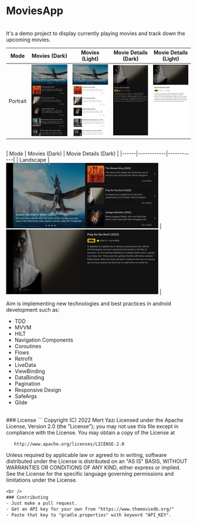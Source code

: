 # MoviesApp

<br />
It's a demo project to display currently playing movies and track down the upcoming movies.
<br />

| Mode  | Movies (Dark) | Movies (Light) | Movie Details (Dark) | Movie Details (Light) |
|------|------|------|------|------|
| Portrait | <img src="screenshots/movies_fragment_dark_portrait.jpg" width="200"> | <img src="screenshots/movies_fragment_light_portrait.jpg" width="200"> | <img src="screenshots/details_fragment_dark_portrait.jpg" width="200"> | <img src="screenshots/details_fragment_light_portrait.jpg" width="200"> |
<br />
| Mode  | Movies (Dark) | Movie Details (Dark) |
|------|------------|------------|
| Landscape | <img src="screenshots/movies_fragment_dark_landscape.jpg" width="415"> | <img src="screenshots/details_fragment_dark_landscape.jpg" width="415"> |
<br />

Aim is implementing new technologies and best practices in android development such as:
 - TDD
 - MVVM
 - HILT
 - Navigation Components
 - Coroutines
 - Flows
 - Retrofit
 - LiveData
 - ViewBinding
 - DataBinding
 - Pagination
 - Responsive Design
 - SafeArgs
 - Glide
<br />
### License
```
   Copyright (C) 2022 Mert Yazı
   Licensed under the Apache License, Version 2.0 (the "License");
   you may not use this file except in compliance with the License.
   You may obtain a copy of the License at

       http://www.apache.org/licenses/LICENSE-2.0

   Unless required by applicable law or agreed to in writing, software
   distributed under the License is distributed on an "AS IS" BASIS,
   WITHOUT WARRANTIES OR CONDITIONS OF ANY KIND, either express or implied.
   See the License for the specific language governing permissions and
   limitations under the License.
```
<br />
### Contributing
- Just make a pull request.
- Get an API key for your own from "https://www.themoviedb.org/"
- Paste that key to "gradle.properties" with keyword "API_KEY".
